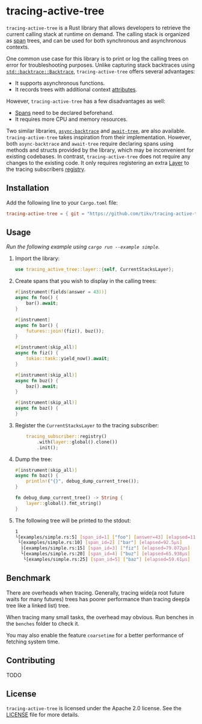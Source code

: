 # tracing-active-tree

`tracing-active-tree` is a Rust library that allows developers to retrieve the current calling stack at runtime on demand. The calling stack is organized as [span](https://docs.rs/tracing/latest/tracing/span/index.html) trees, and can be used for both synchronous and asynchronous contexts.

One common use case for this library is to print or log the calling trees on error for troubleshooting purposes. Unlike capturing stack backtraces using [`std::backtrace::Backtrace`](https://doc.rust-lang.org/std/backtrace/struct.Backtrace.html), `tracing-active-tree` offers several advantages:

- It supports asynchronous functions.
- It records trees with additional context [attributes](https://docs.rs/tracing/latest/tracing/#configuring-attributes).

However, `tracing-active-tree` has a few disadvantages as well:

- [Spans](https://docs.rs/tracing/latest/tracing/span/index.html) need to be declared beforehand.
- It requires more CPU and memory resources.

Two similar libraries, [`async-backtrace`](https://github.com/tokio-rs/async-backtrace) and [`await-tree`](https://github.com/risingwavelabs/await-tree/), are also available. `tracing-active-tree` takes inspiration from their implementation. However, both `async-backtrace` and `await-tree` require declaring spans using methods and structs provided by the library, which may be inconvenient for existing codebases. In contrast, `tracing-active-tree` does not require any changes to the existing code. It only requires registering an extra [Layer](https://docs.rs/tracing-subscriber/latest/tracing_subscriber/layer/trait.Layer.html) to the tracing subscribers [registry](https://docs.rs/tracing-subscriber/latest/tracing_subscriber/registry/index.html).

## Installation

Add the following line to your `Cargo.toml` file:

```toml
tracing-active-tree = { git = "https://github.com/tikv/tracing-active-tree.git", branch = "master" }
```

## Usage

*Run the following example using `cargo run --example simple`.*

1. Import the library:

    ```rust
    use tracing_active_tree::layer::{self, CurrentStacksLayer};
    ```

1. Create spans that you wish to display in the calling trees:

    ```rust
    #[instrument(fields(answer = 43))]
    async fn foo() {
        bar().await;
    }

    #[instrument]
    async fn bar() {
        futures::join!(fiz(), buz());
    }

    #[instrument(skip_all)]
    async fn fiz() {
        tokio::task::yield_now().await;
    }

    #[instrument(skip_all)]
    async fn buz() {
        baz().await;
    }

    #[instrument(skip_all)]
    async fn baz() {
    }
    ```

1. Register the `CurrentStacksLayer` to the tracing subscriber:

    ```rust
        tracing_subscriber::registry()
            .with(layer::global().clone())
            .init();
    ```

1. Dump the tree:

    ```rust
    #[instrument(skip_all)]
    async fn baz() {
        println!("{}", debug_dump_current_tree());
    }

    fn debug_dump_current_tree() -> String {
        layer::global().fmt_string()
    }
    ```

1. The following tree will be printed to the stdout:

    ```sh
    1
    └[examples/simple.rs:5] [span_id=1] ["foo"] [answer=43] [elapsed=114.659µs]
     └[examples/simple.rs:10] [span_id=2] ["bar"] [elapsed=92.5µs]
      ├[examples/simple.rs:15] [span_id=3] ["fiz"] [elapsed=79.072µs]
      └[examples/simple.rs:20] [span_id=4] ["buz"] [elapsed=65.938µs]
       └[examples/simple.rs:25] [span_id=5] ["baz"] [elapsed=59.61µs]
    ```

## Benchmark

There are overheads when tracing. Generally, tracing wide(a root future waits for many futures) trees has poorer performance
than tracing deep(a tree like a linked list) tree.

When tracing many small tasks, the overhead may obvious. Run benches in the `benches` folder to check it.

You may also enable the feature `coarsetime` for a better performance of fetching system time.

## Contributing

TODO

## License

`tracing-active-tree` is licensed under the Apache 2.0 license. See the [LICENSE](./LICENSE) file for more details.
